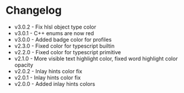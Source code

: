 # Changelog

- v3.0.2 - Fix hlsl object type color
- v3.0.1 - C++ enums are now red
- v3.0.0 - Added badge color for profiles
- v2.3.0 - Fixed color for typescript builtin
- v2.2.0 - Fixed color for typescript primitive
- v2.1.0 - More visible text highlight color, fixed word highlight color opacity
- v2.0.2 - Inlay hints color fix
- v2.0.1 - Inlay hints color fix
- v2.0.0 - Added inlay hints colors
